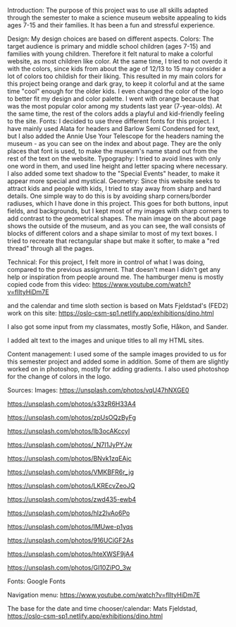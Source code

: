 Introduction:
The purpose of this project was to use all skills adapted through the semester to make a science museum website appealing to kids ages 7-15 and their families. It has been a fun and stressful experience.

Design:
My design choices are based on different aspects.
Colors: The target audience is primary and middle school children (ages 7-15) and families with young children. Therefore it felt natural to make a colorful website, as most children like color. At the same time, I tried to not overdo it with the colors, since kids from about the age of 12/13 to 15 may consider a lot of colors too childish for their liking. This resulted in my main colors for this project being orange and dark gray, to keep it colorful and at the same time "cool" enough for the older kids. I even changed the color of the logo to better fit my design and color palette. I went with orange because that was the most popular color among my students last year (7-year-olds). At the same time, the rest of the colors adds a playful and kid-friendly feeling to the site.
Fonts: I decided to use three different fonts for this project. I have mainly used Alata for headers and Barlow Semi Condensed for text, but I also added the Annie Use Your Telescope for the headers naming the museum - as you can see on the index and about page. They are the only places that font is used, to make the museum's name stand out from the rest of the text on the website.
Typography: I tried to avoid lines with only one word in them, and used line height and letter spacing where necessary. I also added some text shadow to the "Special Events" header, to make it appear more special and mystical.
Geometry: Since this website seeks to attract kids and people with kids, I tried to stay away from sharp and hard details. One simple way to do this is by avoiding sharp corners/border radiuses, which I have done in this project. This goes for both buttons, input fields, and backgrounds, but I kept most of my images with sharp corners to add contrast to the geometrical shapes. The main image on the about page shows the outside of the museum, and as you can see, the wall consists of blocks of different colors and a shape similar to most of my text boxes. I tried to recreate that rectangular shape but make it softer, to make a "red thread" through all the pages.

Technical:
For this project, I felt more in control of what I was doing, compared to the previous assignment. That doesn't mean I didn't get any help or inspiration from people around me. The hamburger menu is mostly copied code from this video:
https://www.youtube.com/watch?v=flItyHiDm7E

and the calendar and time sloth section is based on Mats Fjeldstad's (FED2) work on this site: https://oslo-csm-sp1.netlify.app/exhibitions/dino.html

I also got some input from my classmates, mostly Sofie, Håkon, and Sander.

I added alt text to the images and unique titles to all my HTML sites.

Content management:
I used some of the sample images provided to us for this semester project and added some in addition. Some of them are slightly worked on in photoshop, mostly for adding gradients. I also used photoshop for the change of colors in the logo.

Sources:
Images:
https://unsplash.com/photos/vqU47hNXGE0

https://unsplash.com/photos/s33zR6H33A4

https://unsplash.com/photos/zpUsOQzByFg

https://unsplash.com/photos/Ib3ocAKccyI

https://unsplash.com/photos/_N7I1JyPYJw

https://unsplash.com/photos/BNvk1zqEAjc

https://unsplash.com/photos/VMKBFR6r_jg

https://unsplash.com/photos/LKREcvZeoJQ

https://unsplash.com/photos/zwd435-ewb4

https://unsplash.com/photos/hIz2lvAo6Po

https://unsplash.com/photos/IMUwe-p1yqs

https://unsplash.com/photos/916UCiGF2As

https://unsplash.com/photos/hteXWSF9jA4

https://unsplash.com/photos/GI10ZiPO_3w

Fonts:
Google Fonts

Navigation menu:
https://www.youtube.com/watch?v=flItyHiDm7E

The base for the date and time chooser/calendar:
Mats Fjeldstad,
https://oslo-csm-sp1.netlify.app/exhibitions/dino.html
